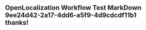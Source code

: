 <properties
ms.topic="hero-topic"
ms.test1="hero-topic"
ms.test2="test"/>

## OpenLocalization Workflow Test MarkDown 9ee24d42-2a17-4dd6-a5f9-4d9cdcdf11b1 thanks!
